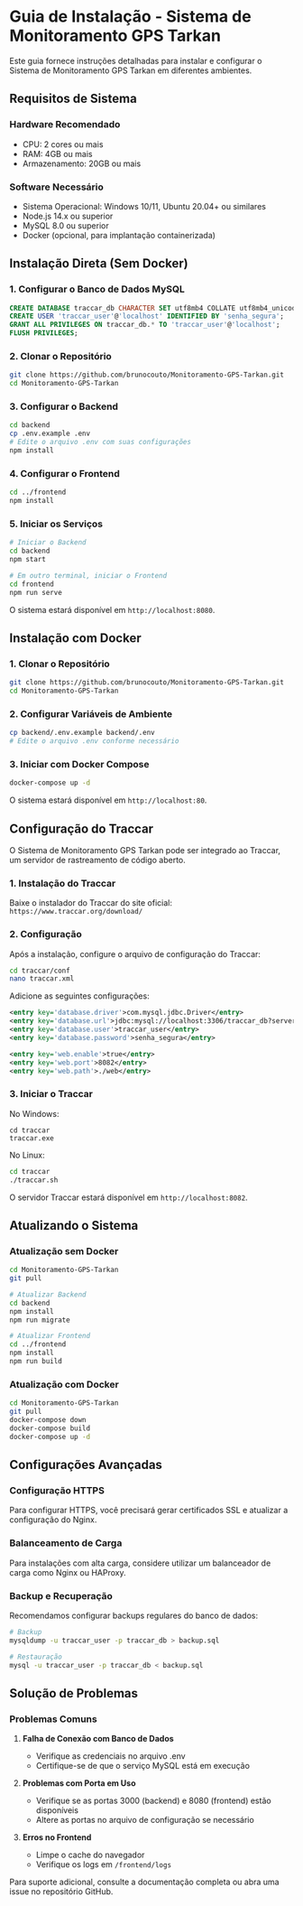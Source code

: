 # Guia de Instalação - Sistema de Monitoramento GPS Tarkan

Este guia fornece instruções detalhadas para instalar e configurar o Sistema de Monitoramento GPS Tarkan em diferentes ambientes.

## Requisitos de Sistema

### Hardware Recomendado
- CPU: 2 cores ou mais
- RAM: 4GB ou mais
- Armazenamento: 20GB ou mais

### Software Necessário
- Sistema Operacional: Windows 10/11, Ubuntu 20.04+ ou similares
- Node.js 14.x ou superior
- MySQL 8.0 ou superior
- Docker (opcional, para implantação containerizada)

## Instalação Direta (Sem Docker)

### 1. Configurar o Banco de Dados MySQL

```sql
CREATE DATABASE traccar_db CHARACTER SET utf8mb4 COLLATE utf8mb4_unicode_ci;
CREATE USER 'traccar_user'@'localhost' IDENTIFIED BY 'senha_segura';
GRANT ALL PRIVILEGES ON traccar_db.* TO 'traccar_user'@'localhost';
FLUSH PRIVILEGES;
```

### 2. Clonar o Repositório

```bash
git clone https://github.com/brunocouto/Monitoramento-GPS-Tarkan.git
cd Monitoramento-GPS-Tarkan
```

### 3. Configurar o Backend

```bash
cd backend
cp .env.example .env
# Edite o arquivo .env com suas configurações
npm install
```

### 4. Configurar o Frontend

```bash
cd ../frontend
npm install
```

### 5. Iniciar os Serviços

```bash
# Iniciar o Backend
cd backend
npm start

# Em outro terminal, iniciar o Frontend
cd frontend
npm run serve
```

O sistema estará disponível em `http://localhost:8080`.

## Instalação com Docker

### 1. Clonar o Repositório

```bash
git clone https://github.com/brunocouto/Monitoramento-GPS-Tarkan.git
cd Monitoramento-GPS-Tarkan
```

### 2. Configurar Variáveis de Ambiente

```bash
cp backend/.env.example backend/.env
# Edite o arquivo .env conforme necessário
```

### 3. Iniciar com Docker Compose

```bash
docker-compose up -d
```

O sistema estará disponível em `http://localhost:80`.

## Configuração do Traccar

O Sistema de Monitoramento GPS Tarkan pode ser integrado ao Traccar, um servidor de rastreamento de código aberto.

### 1. Instalação do Traccar

Baixe o instalador do Traccar do site oficial: `https://www.traccar.org/download/`

### 2. Configuração

Após a instalação, configure o arquivo de configuração do Traccar:

```bash
cd traccar/conf
nano traccar.xml
```

Adicione as seguintes configurações:

```xml
<entry key='database.driver'>com.mysql.jdbc.Driver</entry>
<entry key='database.url'>jdbc:mysql://localhost:3306/traccar_db?serverTimezone=UTC&amp;useSSL=false&amp;allowMultiQueries=true</entry>
<entry key='database.user'>traccar_user</entry>
<entry key='database.password'>senha_segura</entry>

<entry key='web.enable'>true</entry>
<entry key='web.port'>8082</entry>
<entry key='web.path'>./web</entry>
```

### 3. Iniciar o Traccar

No Windows:
```
cd traccar
traccar.exe
```

No Linux:
```bash
cd traccar
./traccar.sh
```

O servidor Traccar estará disponível em `http://localhost:8082`.

## Atualizando o Sistema

### Atualização sem Docker

```bash
cd Monitoramento-GPS-Tarkan
git pull

# Atualizar Backend
cd backend
npm install
npm run migrate

# Atualizar Frontend
cd ../frontend
npm install
npm run build
```

### Atualização com Docker

```bash
cd Monitoramento-GPS-Tarkan
git pull
docker-compose down
docker-compose build
docker-compose up -d
```

## Configurações Avançadas

### Configuração HTTPS

Para configurar HTTPS, você precisará gerar certificados SSL e atualizar a configuração do Nginx.

### Balanceamento de Carga

Para instalações com alta carga, considere utilizar um balanceador de carga como Nginx ou HAProxy.

### Backup e Recuperação

Recomendamos configurar backups regulares do banco de dados:

```bash
# Backup
mysqldump -u traccar_user -p traccar_db > backup.sql

# Restauração
mysql -u traccar_user -p traccar_db < backup.sql
```

## Solução de Problemas

### Problemas Comuns

1. **Falha de Conexão com Banco de Dados**
   - Verifique as credenciais no arquivo .env
   - Certifique-se de que o serviço MySQL está em execução

2. **Problemas com Porta em Uso**
   - Verifique se as portas 3000 (backend) e 8080 (frontend) estão disponíveis
   - Altere as portas no arquivo de configuração se necessário

3. **Erros no Frontend**
   - Limpe o cache do navegador
   - Verifique os logs em `/frontend/logs`

Para suporte adicional, consulte a documentação completa ou abra uma issue no repositório GitHub.